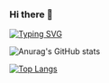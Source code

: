 ### Hi there 👋

                                        	 
                                          
[![Typing SVG](https://readme-typing-svg.herokuapp.com?color=%2336BCF7&lines=My+backend+programmer)](https://git.io/typing-svg)
                                          
![Anurag's GitHub stats](https://github-readme-stats.vercel.app/api?username=pragramist-07&show_icons=true&theme=dracula)

[![Top Langs](https://github-readme-stats.vercel.app/api/top-langs/?username=pragramist-07)](https://github.com/anuraghazra/github-readme-stats)



